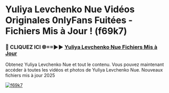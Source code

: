 # Yuliya Levchenko Nue Vidéos Originales 0nlyFans Fuitées - Fichiers Mis à Jour ! (f69k7)

<h3>🔴 CLIQUEZ ICI 🌐==►► <a href="https://tinyurl.com/2pmr4ezf" rel="nofollow">Yuliya Levchenko Nue Fichiers Mis à Jour</a></h3>

Obtenez Yuliya Levchenko Nue et tout le contenu. Vous pouvez maintenant accéder à toutes les vidéos et photos de Yuliya Levchenko Nue. Nouveaux fichiers mis à jour 2025

[![f69k7](https://i.imgur.com/6SNvagu.gif)](https://tinyurl.com/2pmr4ezf)
